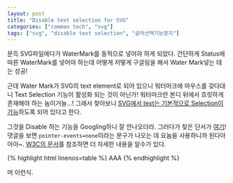 ```yaml
---
layout: post
title: "Disable text selection for SVG"
categories: ["common tech", "svg"]
tags: ["svg", "disable text selection", "글자선택기능방지"]
---
```


문득 SVG파일에다가 WaterMark를 동적으로 넣어햐 하게 되었다.
간단하게 Status에 따른 WaterMark를 넣어야 하는데 어떻게 저떻게 구글링을 해서 Water Mark넣는 데는 성공!

근데 Water Mark가 SVG의 text element로 되어 있으니 워터마크에 마우스를 갖다대니 Text Selection 기능이 활성화 되는 것이 아닌가!
워터마크란 본디 뒤에서 흐릿하게 존재해야 하는 놈이거늘...!
그래서 찾아보니 [SVG에서 text는 기본적으로 Selection이 가능][SvgTextSelection]하도록 되어 있다고 한다.

그것을 Disable 하는 기능을 Googling하니 잘 안나오더라.
그러다가 찾은 단서가 [여기][DisableTextSelection]!
댓글을 보면 `pointer-events=none`이라는 문구가 나오는 데 요놈을 사용하니까 된다아아아~.
[W3C의 문서][PointerEvents]를 참조하면 더 자세한 내용을 알수가 있다.

{% highlight html linenos=table %}
<text pointer-events=none>AAA</text>
{% endhighlight %}

머 이런식.

[SvgTextSelection]: http://www.w3.org/TR/SVG/text.html#TextSelection
[DisableTextSelection]: http://tech.groups.yahoo.com/group/svg-developers/message/42866
[PointerEvents]: http://www.w3.org/TR/SVG/interact.html#PointerEventsProperty